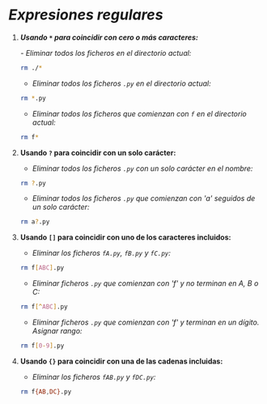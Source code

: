 <!-- Autor: Daniel Benjamin Perez Morales -->
<!-- GitHub: https://github.com/D4nitrix13 -->
<!-- GitLab: https://gitlab.com/D4nitrix13 -->
<!-- Correo electrónico: danielperezdev@proton.me -->
# ***Expresiones regulares***

1. ***Usando `*` para coincidir con cero o más caracteres:***

   *- Eliminar todos los ficheros en el directorio actual:*

   ```bash
   rm ./*
   ```

   - *Eliminar todos los ficheros `.py` en el directorio actual:*

   ```bash
   rm *.py
   ```

   - *Eliminar todos los ficheros que comienzan con `f` en el directorio actual:*

   ```bash
   rm f*
   ```

2. **Usando `?` para coincidir con un solo carácter:**

   - *Eliminar todos los ficheros `.py` con un solo carácter en el nombre:*

   ```bash
   rm ?.py
   ```

   - *Eliminar todos los ficheros `.py` que comienzan con 'a' seguidos de un solo carácter:*

   ```bash
   rm a?.py
   ```

3. **Usando `[]` para coincidir con uno de los caracteres incluidos:**

   - *Eliminar los ficheros `fA.py`, `fB.py` y `fC.py`:*

   ```bash
   rm f[ABC].py
   ```

   - *Eliminar ficheros `.py` que comienzan con 'f' y no terminan en A, B o C:*

   ```bash
   rm f[^ABC].py
   ```

   - *Eliminar ficheros `.py` que comienzan con 'f' y terminan en un dígito. Asignar rango:*

   ```bash
   rm f[0-9].py
   ```

4. **Usando `{}` para coincidir con una de las cadenas incluidas:**

   - *Eliminar los ficheros `fAB.py` y `fDC.py`:*

   ```bash
   rm f{AB,DC}.py
   ```
